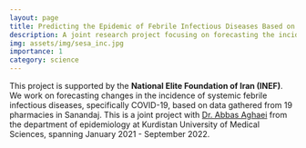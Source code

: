 ```yaml
---
layout: page
title: Predicting the Epidemic of Febrile Infectious Diseases Based on Pharmacy Data
description: A joint research project focusing on forecasting the incidence of systemic febrile infectious diseases, including COVID-19, through pharmacy data analysis.
img: assets/img/sesa_inc.jpg
importance: 1
category: science
---
```

This project is supported by the **National Elite Foundation of Iran (INEF)**. We work on forecasting changes in the incidence of systemic febrile infectious diseases, specifically COVID-19, based on data gathered from 19 pharmacies in Sanandaj. This is a joint project with [Dr. Abbas Aghaei](https://scholar.google.com/citations?hl=en&user=MguUzQ0AAAAJ&view_op=list_works&sortby=pubdate) from the department of epidemiology at Kurdistan University of Medical Sciences, spanning January 2021 - September 2022.

